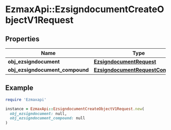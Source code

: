 # EzmaxApi::EzsigndocumentCreateObjectV1Request

## Properties

| Name | Type | Description | Notes |
| ---- | ---- | ----------- | ----- |
| **obj_ezsigndocument** | [**EzsigndocumentRequest**](EzsigndocumentRequest.md) |  | [optional] |
| **obj_ezsigndocument_compound** | [**EzsigndocumentRequestCompound**](EzsigndocumentRequestCompound.md) |  | [optional] |

## Example

```ruby
require 'Ezmaxapi'

instance = EzmaxApi::EzsigndocumentCreateObjectV1Request.new(
  obj_ezsigndocument: null,
  obj_ezsigndocument_compound: null
)
```

